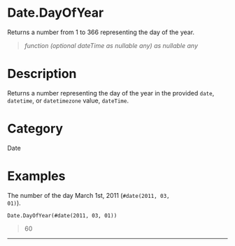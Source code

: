 ﻿# Date.DayOfYear
Returns a number from 1 to 366 representing the day of the year.
> _function (optional dateTime as nullable any) as nullable any_
# Description 
Returns a number representing the day of the year in the provided <code>date</code>, <code>datetime</code>, or <code>datetimezone</code> value, <code>dateTime</code>.
# Category 
Date
# Examples 
The number of the day March 1st, 2011 (<code>#date(2011, 03, 01)</code>).
```
Date.DayOfYear(#date(2011, 03, 01))
```
> 60
***
